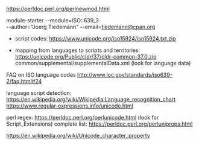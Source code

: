 

https://perldoc.perl.org/perlnewmod.html

module-starter --module=ISO::639_3 \
       --author="Joerg Tiedemann" --email=tiedemann@cpan.org



* script codes:
https://www.unicode.org/iso15924/iso15924.txt.zip


* mapping from languages to scripts and territories:
https://unicode.org/Public/cldr/37/cldr-common-37.0.zip
common/supplemental/supplementalData.xml
(look for language data)


FAQ on ISO language codes
http://www.loc.gov/standards/iso639-2/faq.html#24



language script detection:
https://en.wikipedia.org/wiki/Wikipedia:Language_recognition_chart
https://www.regular-expressions.info/unicode.html

perl regex:
https://perldoc.perl.org/perlunicode.html
(look for Script_Extensions)
complete list:
https://perldoc.perl.org/perluniprops.html


https://en.wikipedia.org/wiki/Unicode_character_property